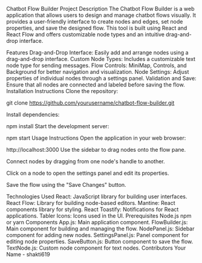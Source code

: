 Chatbot Flow Builder
Project Description
The Chatbot Flow Builder is a web application that allows users to design and manage chatbot flows visually. It provides a user-friendly interface to create nodes and edges, set node properties, and save the designed flow. This tool is built using React and React Flow and offers customizable node types and an intuitive drag-and-drop interface.

Features
Drag-and-Drop Interface: Easily add and arrange nodes using a drag-and-drop interface.
Custom Node Types: Includes a customizable text node type for sending messages.
Flow Controls: MiniMap, Controls, and Background for better navigation and visualization.
Node Settings: Adjust properties of individual nodes through a settings panel.
Validation and Save: Ensure that all nodes are connected and labeled before saving the flow.
Installation Instructions
Clone the repository:


git clone https://github.com/yourusername/chatbot-flow-builder.git

Install dependencies:


npm install
Start the development server:


npm start
Usage Instructions
Open the application in your web browser:


http://localhost:3000
Use the sidebar to drag nodes onto the flow pane.

Connect nodes by dragging from one node's handle to another.

Click on a node to open the settings panel and edit its properties.

Save the flow using the "Save Changes" button.

Technologies Used
React: JavaScript library for building user interfaces.
React Flow: Library for building node-based editors.
Mantine: React components library for styling.
React Toastify: Notifications for React applications.
Tabler Icons: Icons used in the UI.
Prerequisites
Node.js
npm or yarn
Components
App.js: Main application component.
FlowBuilder.js: Main component for building and managing the flow.
NodePanel.js: Sidebar component for adding new nodes.
SettingsPanel.js: Panel component for editing node properties.
SaveButton.js: Button component to save the flow.
TextNode.js: Custom node component for text nodes.
Contributors
Your Name - shakti619
